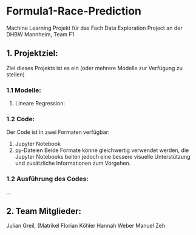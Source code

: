# Formula1-Race-Prediction
Machine Learning Projekt für das Fach Data Exploration Project an der DHBW Mannheim, Team F1

## 1. Projektziel:
Ziel dieses Projekts ist es ein (oder mehrere Modelle zur Verfügung zu stellen)

### 1.1 Modelle:
1. Lineare Regression: <br>

### 1.2 Code:
Der Code ist in zwei Formaten verfügbar:
1. Jupyter Notebook
2. py-Dateien
Beide Formate könne gleichwertig verwendet werden, die Jupyter Notebooks beiten jedoch eine bessere visuelle Unterstützung und zusätzliche Informationen zum Vorgehen.

### 1.2 Ausführung des Codes:
...



## 2. Team Mitglieder:
Julian Greil, (Matrikel
Florian Köhler
Hannah Weber
Manuel Zeh
